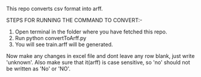This repo converts csv format into arff.

STEPS FOR RUNNING THE COMMAND TO CONVERT:-
1. Open terminal in the folder where you have fetched this repo.
2. Run python convertToArff.py
3. You will see train.arff will be generated.

Now make any changes in excel file and dont leave any row blank, just write 'unknown'.
Also make sure that it(arff) is case sensitive, so 'no' should not be written as 'No' or 'NO'.
